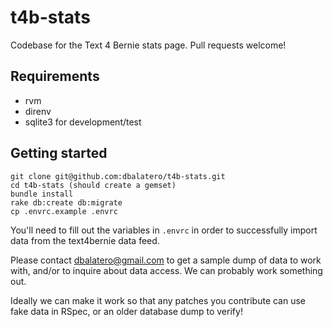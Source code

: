 # t4b-stats

Codebase for the Text 4 Bernie stats page. Pull requests welcome!

## Requirements

* rvm
* direnv
* sqlite3 for development/test

## Getting started

```
git clone git@github.com:dbalatero/t4b-stats.git
cd t4b-stats (should create a gemset)
bundle install
rake db:create db:migrate
cp .envrc.example .envrc
```

You'll need to fill out the variables in `.envrc` in order to successfully
import data from the text4bernie data feed.

Please contact dbalatero@gmail.com to get a sample dump of data to work
with, and/or to inquire about data access. We can probably work something out.

Ideally we can make it work so that any patches you contribute can use fake data
in RSpec, or an older database dump to verify!
